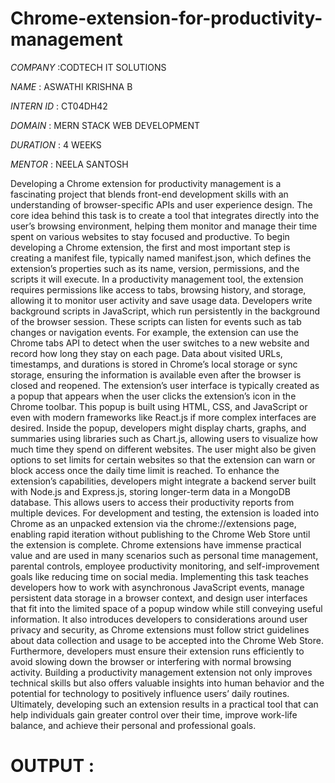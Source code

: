 # Chrome-extension-for-productivity-management

*COMPANY* :CODTECH IT SOLUTIONS

*NAME* : ASWATHI KRISHNA B

*INTERN ID* : CT04DH42

*DOMAIN* : MERN STACK WEB DEVELOPMENT

*DURATION* : 4 WEEKS

*MENTOR* : NEELA SANTOSH

Developing a Chrome extension for productivity management is a fascinating project that blends front-end development skills with an understanding of browser-specific APIs and user experience design. The core idea behind this task is to create a tool that integrates directly into the user’s browsing environment, helping them monitor and manage their time spent on various websites to stay focused and productive. To begin developing a Chrome extension, the first and most important step is creating a manifest file, typically named manifest.json, which defines the extension’s properties such as its name, version, permissions, and the scripts it will execute. In a productivity management tool, the extension requires permissions like access to tabs, browsing history, and storage, allowing it to monitor user activity and save usage data. Developers write background scripts in JavaScript, which run persistently in the background of the browser session. These scripts can listen for events such as tab changes or navigation events. For example, the extension can use the Chrome tabs API to detect when the user switches to a new website and record how long they stay on each page. Data about visited URLs, timestamps, and durations is stored in Chrome’s local storage or sync storage, ensuring the information is available even after the browser is closed and reopened. The extension’s user interface is typically created as a popup that appears when the user clicks the extension’s icon in the Chrome toolbar. This popup is built using HTML, CSS, and JavaScript or even with modern frameworks like React.js if more complex interfaces are desired. Inside the popup, developers might display charts, graphs, and summaries using libraries such as Chart.js, allowing users to visualize how much time they spend on different websites. The user might also be given options to set limits for certain websites so that the extension can warn or block access once the daily time limit is reached. To enhance the extension’s capabilities, developers might integrate a backend server built with Node.js and Express.js, storing longer-term data in a MongoDB database. This allows users to access their productivity reports from multiple devices. For development and testing, the extension is loaded into Chrome as an unpacked extension via the chrome://extensions page, enabling rapid iteration without publishing to the Chrome Web Store until the extension is complete. Chrome extensions have immense practical value and are used in many scenarios such as personal time management, parental controls, employee productivity monitoring, and self-improvement goals like reducing time on social media. Implementing this task teaches developers how to work with asynchronous JavaScript events, manage persistent data storage in a browser context, and design user interfaces that fit into the limited space of a popup window while still conveying useful information. It also introduces developers to considerations around user privacy and security, as Chrome extensions must follow strict guidelines about data collection and usage to be accepted into the Chrome Web Store. Furthermore, developers must ensure their extension runs efficiently to avoid slowing down the browser or interfering with normal browsing activity. Building a productivity management extension not only improves technical skills but also offers valuable insights into human behavior and the potential for technology to positively influence users’ daily routines. Ultimately, developing such an extension results in a practical tool that can help individuals gain greater control over their time, improve work-life balance, and achieve their personal and professional goals.

# OUTPUT :

